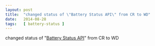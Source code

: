 ```yaml
---
layout: post
title:  "changed status of \"Battery Status API\" from CR to WD"
date:   2014-08-28
tags:   [ battery-status ]
---
```


changed status of "[Battery Status API](/spec/battery-status)" from CR to WD

